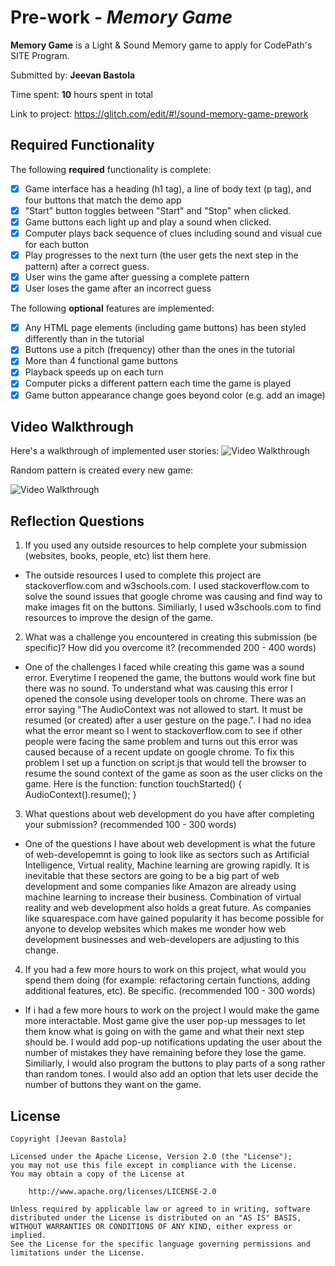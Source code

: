 # Pre-work - *Memory Game*

**Memory Game** is a Light & Sound Memory game to apply for CodePath's SITE Program. 

Submitted by: **Jeevan Bastola**

Time spent: **10** hours spent in total

Link to project: 
https://glitch.com/edit/#!/sound-memory-game-prework

## Required Functionality

The following **required** functionality is complete:

* [x] Game interface has a heading (h1 tag), a line of body text (p tag), and four buttons that match the demo app
* [x] "Start" button toggles between "Start" and "Stop" when clicked. 
* [x] Game buttons each light up and play a sound when clicked. 
* [x] Computer plays back sequence of clues including sound and visual cue for each button
* [x] Play progresses to the next turn (the user gets the next step in the pattern) after a correct guess. 
* [x] User wins the game after guessing a complete pattern
* [x] User loses the game after an incorrect guess

The following **optional** features are implemented:

* [x] Any HTML page elements (including game buttons) has been styled differently than in the tutorial
* [x] Buttons use a pitch (frequency) other than the ones in the tutorial
* [x] More than 4 functional game buttons
* [x] Playback speeds up on each turn
* [x] Computer picks a different pattern each time the game is played
* [x] Game button appearance change goes beyond color (e.g. add an image)

## Video Walkthrough

Here's a walkthrough of implemented user stories:
<img src='http://g.recordit.co/AGLxCD2BWY.gif' title='Video Walkthrough' width='' alt='Video Walkthrough' />

Random pattern is created every new game:

<img src='http://g.recordit.co/eCk7htQqrs.gif' title='Video Walkthrough_2' width='' alt='Video Walkthrough' />



## Reflection Questions
1. If you used any outside resources to help complete your submission (websites, books, people, etc) list them here. 

- The outside resources I used to complete this project are stackoverflow.com and w3schools.com. I used stackoverflow.com to solve the sound issues that google chrome was 
causing and find way to make images fit on the buttons. Similiarly, I used w3schools.com to find resources to improve the design of the game. 

2. What was a challenge you encountered in creating this submission (be specific)? How did you overcome it? (recommended 200 - 400 words) 

- One of the challenges I faced while creating this game was a sound error. Everytime I reopened the game, the buttons would work fine but there was no sound. 
To understand what was causing this error I opened the console using developer tools on chrome. There was an error saying "The AudioContext was not allowed to start. 
It must be resumed (or created) after a user gesture on the page.". I had no idea what the error meant so I went to stackoverflow.com to see if other people were facing 
the same problem and turns out this error was caused because of a recent update on google chrome. To fix this problem I set up a function on script.js that would tell the
browser to resume the sound context of the game as soon as the user clicks on the game. Here is the function: function touchStarted() { AudioContext().resume(); }


3. What questions about web development do you have after completing your submission? (recommended 100 - 300 words) 
- One of the questions I have about web development is what the future of web-developemnt is going to look like as sectors such as Artificial
Intelligence, Virtual reality, Machine learning are growing rapidly. It is inevitable that these sectors are going to be a big part of web development
and some companies like Amazon are already using machine learning to increase their business. Combination of virtual reality and web development also holds a 
great future. As companies like squarespace.com have gained popularity it has become possible for anyone to develop websites which makes me wonder how web development 
businesses and web-developers are adjusting to this change.

4. If you had a few more hours to work on this project, what would you spend them doing (for example: refactoring certain functions, adding additional features, etc). Be specific. (recommended 100 - 300 words) 
- If i had a few more hours to work on the project I would make the game more interactable. Most game give the user pop-up messages to let them know what is going on with the game and 
what their next step should be. I would add pop-up notifications updating the user about
the number of mistakes they have remaining before they lose the game. Similiarly, I would also program the buttons to play parts of a song rather than random tones.
I would also add an option that lets user decide the number of buttons they want on the game.


## License

    Copyright [Jeevan Bastola]

    Licensed under the Apache License, Version 2.0 (the "License");
    you may not use this file except in compliance with the License.
    You may obtain a copy of the License at

        http://www.apache.org/licenses/LICENSE-2.0

    Unless required by applicable law or agreed to in writing, software
    distributed under the License is distributed on an "AS IS" BASIS,
    WITHOUT WARRANTIES OR CONDITIONS OF ANY KIND, either express or implied.
    See the License for the specific language governing permissions and
    limitations under the License.
